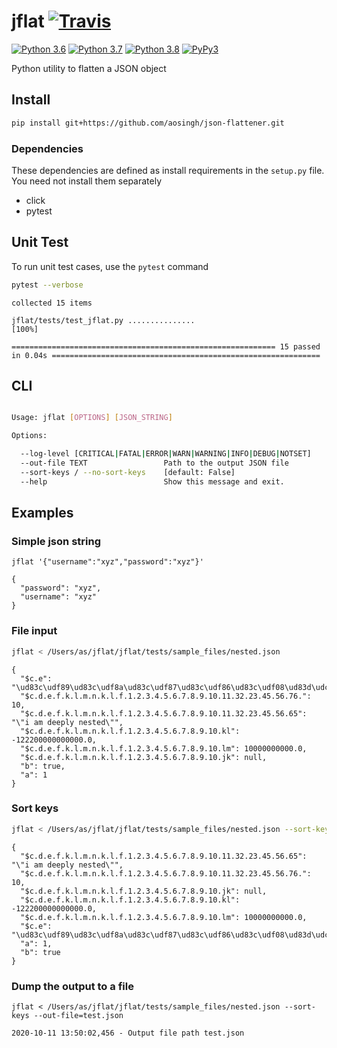 
# jflat [![Travis](https://travis-ci.org/aosingh/json-flattener.svg?branch=main)](https://travis-ci.org/aosingh/json-flattener)
[![Python 3.6](https://img.shields.io/badge/python-3.6-blue.svg)]((https://www.python.org/downloads/release/python-370/)) [![Python 3.7](https://img.shields.io/badge/python-3.7-blue.svg)](https://www.python.org/downloads/release/python-370/) [![Python 3.8](https://img.shields.io/badge/python-3.8-blue.svg)](https://www.python.org/downloads/release/python-380/)
[![PyPy3](https://img.shields.io/badge/python-PyPy3-blue.svg)](https://www.pypy.org/index.html)

Python utility to flatten a JSON object

## Install

```bash
pip install git+https://github.com/aosingh/json-flattener.git
```

### Dependencies

These dependencies are defined as install requirements in the `setup.py` file.  
You need not install them separately

- click
- pytest


## Unit Test

To run unit test cases, use the `pytest` command

```bash
pytest --verbose
```

```text
collected 15 items                                                                                                                        

jflat/tests/test_jflat.py ...............                                                                                           [100%]

=========================================================== 15 passed in 0.04s ============================================================
```

## CLI

```bash

Usage: jflat [OPTIONS] [JSON_STRING]

Options:

  --log-level [CRITICAL|FATAL|ERROR|WARN|WARNING|INFO|DEBUG|NOTSET]
  --out-file TEXT                 Path to the output JSON file
  --sort-keys / --no-sort-keys    [default: False]
  --help                          Show this message and exit.

```

## Examples

### Simple json string

```json5
jflat '{"username":"xyz","password":"xyz"}'

```

```json5
{
  "password": "xyz",
  "username": "xyz"
}
```

### File input 

```bash
jflat < /Users/as/jflat/jflat/tests/sample_files/nested.json
```

```json5
{
  "$c.e": "\ud83c\udf89\ud83c\udf8a\ud83c\udf87\ud83c\udf86\ud83c\udf08\ud83d\udca5\u2728\ud83d\udcab\ud83d\udc45\ud83d\udeb9\ud83d\udeba\ud83d\udc83\ud83d\ude4c\ud83c\udfc3\ud83d\udc6c",
  "$c.d.e.f.k.l.m.n.k.l.f.1.2.3.4.5.6.7.8.9.10.11.32.23.45.56.76.": 10,
  "$c.d.e.f.k.l.m.n.k.l.f.1.2.3.4.5.6.7.8.9.10.11.32.23.45.56.65": "\"i am deeply nested\"",
  "$c.d.e.f.k.l.m.n.k.l.f.1.2.3.4.5.6.7.8.9.10.kl": -122200000000000.0,
  "$c.d.e.f.k.l.m.n.k.l.f.1.2.3.4.5.6.7.8.9.10.lm": 10000000000.0,
  "$c.d.e.f.k.l.m.n.k.l.f.1.2.3.4.5.6.7.8.9.10.jk": null,
  "b": true,
  "a": 1
}
```

### Sort keys

```bash
jflat < /Users/as/jflat/jflat/tests/sample_files/nested.json --sort-keys
```

```json5
{
  "$c.d.e.f.k.l.m.n.k.l.f.1.2.3.4.5.6.7.8.9.10.11.32.23.45.56.65": "\"i am deeply nested\"",
  "$c.d.e.f.k.l.m.n.k.l.f.1.2.3.4.5.6.7.8.9.10.11.32.23.45.56.76.": 10,
  "$c.d.e.f.k.l.m.n.k.l.f.1.2.3.4.5.6.7.8.9.10.jk": null,
  "$c.d.e.f.k.l.m.n.k.l.f.1.2.3.4.5.6.7.8.9.10.kl": -122200000000000.0,
  "$c.d.e.f.k.l.m.n.k.l.f.1.2.3.4.5.6.7.8.9.10.lm": 10000000000.0,
  "$c.e": "\ud83c\udf89\ud83c\udf8a\ud83c\udf87\ud83c\udf86\ud83c\udf08\ud83d\udca5\u2728\ud83d\udcab\ud83d\udc45\ud83d\udeb9\ud83d\udeba\ud83d\udc83\ud83d\ude4c\ud83c\udfc3\ud83d\udc6c",
  "a": 1,
  "b": true
}

```

### Dump the output to a file

```bash5
jflat < /Users/as/jflat/jflat/tests/sample_files/nested.json --sort-keys --out-file=test.json
```

```text
2020-10-11 13:50:02,456 - Output file path test.json
```


